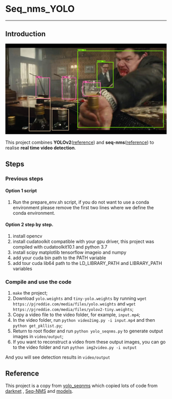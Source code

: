 # Seq_nms_YOLO

---

## Introduction

![](img/index.jpg) 

This project combines **YOLOv2**([reference](https://arxiv.org/abs/1506.02640)) and **seq-nms**([reference](https://arxiv.org/abs/1602.08465)) to realise **real time video detection**.

## Steps
### Previous steps
#### Option 1 script
1. Run the prepare_env.sh script, if you do not want to use a conda environment please remove the first two lines where we define the conda environment. 

#### Option 2 step by step.
1. install opencv
1. install cudatoolkit compatible with your gpu driver, this project was compiled with cudatoolkit10.1 and python 3.7
1. install scipy matplotlib tensorflow imageio and numpy
1. add your cuda bin path to the PATH variable
1. add tour cuda lib64 path to the  LD_LIBRARY_PATH and LIBRARY_PATH variables

### Compile and use the code
1. `make` the project;
1. Download `yolo.weights` and `tiny-yolo.weights` by running `wget https://pjreddie.com/media/files/yolo.weights` and `wget https://pjreddie.com/media/files/yolov2-tiny.weights`;
1. Copy a video file to the video folder, for example, `input.mp4`;
1. In the video folder, run `python video2img.py -i input.mp4` and then `python get_pkllist.py`;
1. Return to root floder and run `python yolo_seqnms.py` to generate output images in `video/output`;
1. If you want to reconstruct a video from these output images, you can go to the video folder and run `python img2video.py -i output`

And you will see detection results in `video/output`

## Reference
This project is a copy from [yolo_seqnms](https://github.com/melodiepupu/seq_nms_yolo) 
which copied lots of code from [darknet](https://github.com/pjreddie/darknet) , [Seq-NMS](https://github.com/lrghust/Seq-NMS) and  [models](https://github.com/tensorflow/models).
